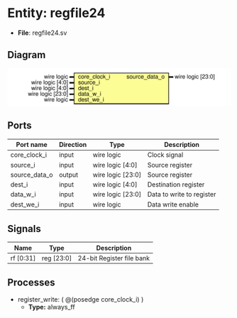 
# Entity: regfile24 
- **File**: regfile24.sv

## Diagram
![Diagram](regfile24.svg "Diagram")
## Ports

| Port name     | Direction | Type              | Description               |
| ------------- | --------- | ----------------- | ------------------------- |
| core_clock_i  | input     | wire logic        | Clock signal              |
| source_i      | input     | wire logic [4:0]  | Source register           |
| source_data_o | output    | wire logic [23:0] | Source register           |
| dest_i        | input     | wire logic [4:0]  | Destination register      |
| data_w_i      | input     | wire logic [23:0] | Data to write to register |
| dest_we_i     | input     | wire logic        | Data write enable         |

## Signals

| Name      | Type       | Description               |
| --------- | ---------- | ------------------------- |
| rf [0:31] | reg [23:0] | 24-bit Register file bank |

## Processes
- register_write: ( @(posedge core_clock_i) )
  - **Type:** always_ff
